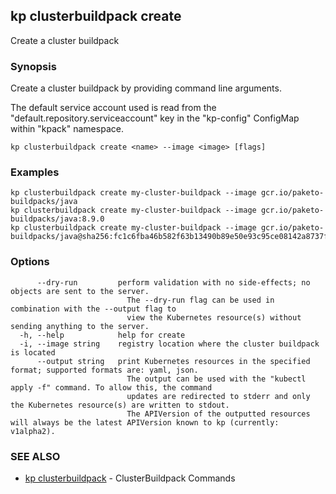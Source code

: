 ## kp clusterbuildpack create

Create a cluster buildpack

### Synopsis

Create a cluster buildpack by providing command line arguments.

The default service account used is read from the "default.repository.serviceaccount" key in the "kp-config" ConfigMap within "kpack" namespace.


```
kp clusterbuildpack create <name> --image <image> [flags]
```

### Examples

```
kp clusterbuildpack create my-cluster-buildpack --image gcr.io/paketo-buildpacks/java
kp clusterbuildpack create my-cluster-buildpack --image gcr.io/paketo-buildpacks/java:8.9.0
kp clusterbuildpack create my-cluster-buildpack --image gcr.io/paketo-buildpacks/java@sha256:fc1c6fba46b582f63b13490b89e50e93c95ce08142a8737f4a6b70c826c995de

```

### Options

```
      --dry-run         perform validation with no side-effects; no objects are sent to the server.
                          The --dry-run flag can be used in combination with the --output flag to
                          view the Kubernetes resource(s) without sending anything to the server.
  -h, --help            help for create
  -i, --image string    registry location where the cluster buildpack is located
      --output string   print Kubernetes resources in the specified format; supported formats are: yaml, json.
                          The output can be used with the "kubectl apply -f" command. To allow this, the command
                          updates are redirected to stderr and only the Kubernetes resource(s) are written to stdout.
                          The APIVersion of the outputted resources will always be the latest APIVersion known to kp (currently: v1alpha2).
```

### SEE ALSO

* [kp clusterbuildpack](kp_clusterbuildpack.md)	 - ClusterBuildpack Commands


